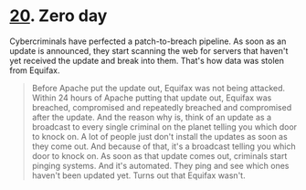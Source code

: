 # [20](https://s3.amazonaws.com/writecomments.com/transcripts/c0c8beec79cda0148d0269267dc7a52e.csv). Zero day

Cybercriminals have perfected a patch-to-breach pipeline. As soon as an update is announced, they start scanning the web for servers that haven't yet received the update and break into them. That's how data was stolen from Equifax.

> Before Apache put the update out, Equifax was not being attacked. Within 24 hours of Apache putting that update out, Equifax was breached, compromised and repeatedly breached and compromised after the update. And the reason why is, think of an update as a broadcast to every single criminal on the planet telling you which door to knock on. A lot of people just don't install the updates as soon as they come out. And because of that, it's a broadcast telling you which door to knock on. As soon as that update comes out, criminals start pinging systems. And it's automated. They ping and see which ones haven't been updated yet. Turns out that Equifax wasn't.
